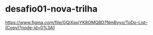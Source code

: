 # desafio01-nova-trilha

https://www.figma.com/file/GQiXpxjYK8OMQ8D7NmByyo/ToDo-List-(Copy)?node-id=0%3A1
